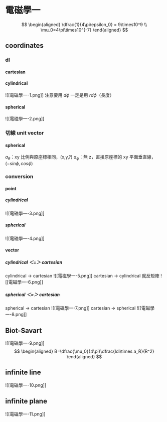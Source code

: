 # 電磁學一

$$
\begin{aligned}
\dfrac{1}{4\pi\epsilon_0} = 9\times10^9 \\
\mu_0=4\pi\times10^{-7} 
\end{aligned}
$$

## coordinates

### dl
#### cartesian
#### cylindrical
![[電磁學一-1.png]]
注意要用 $d\phi$ 一定是用 $rd\phi$（長度）
#### spherical
![[電磁學一-2.png]]

### 切線 unit vector
#### spherical 
$a_\theta$：xy 比例與原座標相同，(x,y,?)
$a_\phi$：無 z，直接原座標的 xy 平面垂直線，($-sin\phi,cos\phi$)  

### conversion
#### point
##### cylindrical
![[電磁學一-3.png]]
##### spherical
![[電磁學一-4.png]]

#### vector
##### cylindrical ＜=＞ cartesian
cylindrical → cartesian
![[電磁學一-5.png]]
cartesian → cylindrical
就反矩陣
![[電磁學一-6.png]]
##### spherical ＜=＞ cartesian
spherical → cartesian
![[電磁學一-7.png]]
cartesian → spherical
![[電磁學一-8.png]]

## Biot-Savart
![[電磁學一-9.png]]
$$
\begin{aligned}
B=\dfrac{\mu_0}{4\pi}\dfrac{Idl\times a_R}{R^2}
\end{aligned}
$$

## infinite line
![[電磁學一-10.png]]

## infinite plane
![[電磁學一-11.png]]